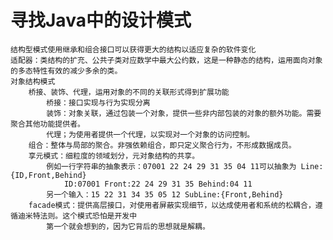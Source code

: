 # 寻找Java中的设计模式    
    结构型模式使用继承和组合接口可以获得更大的结构以适应复杂的软件变化
    适配器：类结构的扩充、公共子类对应数学中最大公约数，这是一种静态的结构，运用面向对象的多态特性有效的减少多余的类。
    对象结构模式
        桥接、装饰、代理，运用对象的不同的关联形式得到扩展功能
            桥接：接口实现与行为实现分离
            装饰：对象关联，通过包装一个对象，提供一些非内部包装的对象的额外功能。需要聚合其他功能提供者。
            代理；为使用者提供一个代理，以实现对一个对象的访问控制。
        组合：整体与局部的聚合。非强依赖组合，即只定义聚合行为，不形成数据成员。
        享元模式：细粒度的领域划分，元对象结构的共享。
            例如一行字符串的抽象表示：07001 22 24 29 31 35 04 11可以抽象为 Line:{ID,Front,Behind}
                ID:07001 Front:22 24 29 31 35 Behind:04 11
            另一个输入：15 22 31 34 35 05 12 SubLine:{Front,Behind}
        facade模式：提供高层接口，对使用者屏蔽实现细节，以达成使用者和系统的松耦合，遵循迪米特法则。这个模式恐怕是开发中
            第一个就会想到的，因为它背后的思想就是解耦。
        